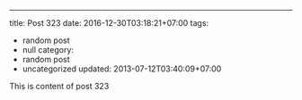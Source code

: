 ---
title: Post 323
date: 2016-12-30T03:18:21+07:00
tags:
  - random post
  - null
category:
  - random post
  - uncategorized
updated: 2013-07-12T03:40:09+07:00

This is content of post 323